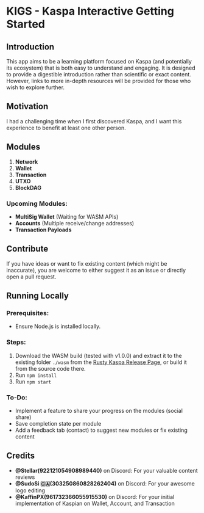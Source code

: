 # KIGS - Kaspa Interactive Getting Started

## Introduction

This app aims to be a learning platform focused on Kaspa (and potentially its ecosystem) that is both easy to understand and engaging. It is designed to provide a digestible introduction rather than scientific or exact content. However, links to more in-depth resources will be provided for those who wish to explore further.

## Motivation

I had a challenging time when I first discovered Kaspa, and I want this experience to benefit at least one other person.

## Modules

1. **Network**
2. **Wallet**
3. **Transaction**
4. **UTXO**
5. **BlockDAG**

### Upcoming Modules:

- **MultiSig Wallet** (Waiting for WASM APIs)
- **Accounts** (Multiple receive/change addresses)
- **Transaction Payloads**

## Contribute

If you have ideas or want to fix existing content (which might be inaccurate), you are welcome to either suggest it as an issue or directly open a pull request.

## Running Locally

### Prerequisites:

- Ensure Node.js is installed locally.

### Steps:

1. Download the WASM build (tested with v1.0.0) and extract it to the existing folder `./wasm` from the [Rusty Kaspa Release Page](https://github.com/kaspanet/rusty-kaspa/releases), or build it from the source code there.
2. Run `npm install`
3. Run `npm start`

### To-Do:

- Implement a feature to share your progress on the modules (social share)
- Save completion state per module
- Add a feedback tab (contact) to suggest new modules or fix existing content

## Credits

- **@Stellar(922121054908989440)** on Discord: For your valuable content reviews
- **@SudoSi 🇨🇦(303250860828262404)** on Discord: For your awesome logo editing
- **@KaffinPX(961732366055915530)** on Discord: For your initial implementation of Kaspian on Wallet, Account, and Transaction

